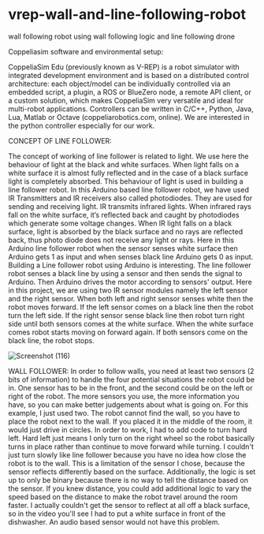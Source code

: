 # vrep-wall-and-line-following-robot
wall following robot using wall following logic and line following drone

Coppeliasim software and environmental setup:

CoppeliaSim Edu (previously known as V-REP) is a robot simulator with integrated development environment and is based on a distributed control architecture:
each object/model can be individually controlled via an embedded script, a plugin, a ROS or BlueZero node, a remote API client, or a custom solution,
which makes CoppeliaSim very versatile and ideal for multi-robot applications. 
Controllers can be written in C/C++, Python, Java, Lua, Matlab or Octave (coppeliarobotics.com, online).
We are interested in the python controller especially for our work.

CONCEPT OF LINE FOLLOWER:

The concept of working of line follower is related to light. We use here the behaviour of light at the black and white surfaces. 
When light falls on a white surface it is almost fully reflected and in the case of a black surface light is completely absorbed. 
This behaviour of light is used in building a line follower robot. In this Arduino based line follower robot, we have used IR Transmitters and IR receivers 
also called photodiodes. They are used for sending and receiving light. IR transmits infrared lights. When infrared rays fall on the white surface, 
it’s reflected back and caught by photodiodes which generate some voltage changes. When IR light falls on a black surface, light is absorbed by the black surface 
and no rays are reflected back, thus photo diode does not receive any light or rays. Here in this Arduino line follower robot when the sensor senses white surface
then Arduino gets 1 as input and when senses black line Arduino gets 0 as input. Building a Line follower robot using Arduino is interesting. 
The line follower robot senses a black line by using a sensor and then sends the signal to Arduino. Then Arduino drives the motor according to sensors' output.
Here in this project, we are using two IR sensor modules namely the left sensor and the right sensor. When both left and right sensor senses white then the robot moves forward.
If the left sensor comes on a black line then the robot turn the left side. If the right sensor sense black line then robot turn right side until both sensors comes at the
white surface. When the white surface comes robot starts moving on forward again. If both sensors come on the black line, the robot stops.

![Screenshot (116)](https://user-images.githubusercontent.com/81368192/149876175-4d7808cd-beee-4c9f-bf61-bfae302b64e1.png)


 WALL FOLLOWER:
In order to follow walls, you need at least two sensors (2 bits of information) to handle the four potential situations the robot could be in. 
One sensor has to be in the front, and the second could be on the left or right of the robot. The more sensors you use, the more information you have, so you can make
better judgements about what is going on. For this example, I just used two. The robot cannot find the wall, so you have to place the robot next to the wall. 
If you placed it in the middle of the room, it would just drive in circles. In order to work, I had to add code to turn hard left. Hard left just means I only turn on 
the right wheel so the robot basically turns in place rather than continue to move forward while turning. I couldn't just turn slowly like line follower because you have
no idea how close the robot is to the wall. This is a limitation of the sensor I chose, because the sensor reflects differently based on the surface. Additionally,
the logic is set up to only be binary because there is no way to tell the distance based on the sensor. If you knew distance, you could add additional logic to vary the
speed based on the distance to make the robot travel around the room faster. I actually couldn't get the sensor to reflect at all off a black surface, 
so in the video you'll see I had to put a white surface in front of the dishwasher. An audio based sensor would not have this problem.

 


